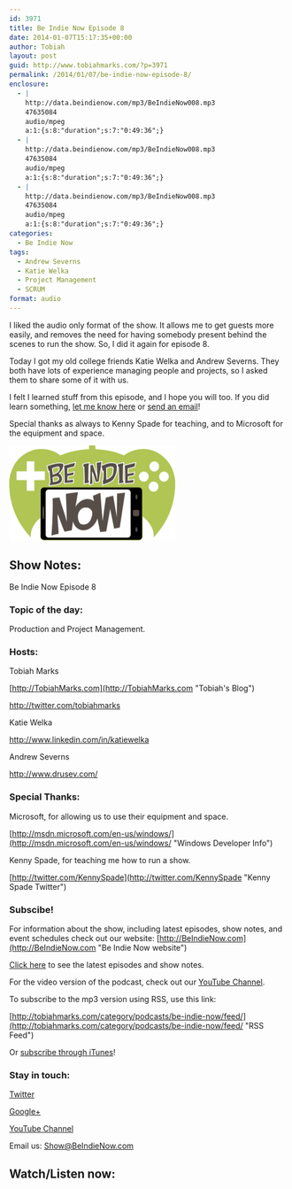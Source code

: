 ```yaml
---
id: 3971
title: Be Indie Now Episode 8
date: 2014-01-07T15:17:35+00:00
author: Tobiah
layout: post
guid: http://www.tobiahmarks.com/?p=3971
permalink: /2014/01/07/be-indie-now-episode-8/
enclosure:
  - |
    http://data.beindienow.com/mp3/BeIndieNow008.mp3
    47635084
    audio/mpeg
    a:1:{s:8:"duration";s:7:"0:49:36";}
  - |
    http://data.beindienow.com/mp3/BeIndieNow008.mp3
    47635084
    audio/mpeg
    a:1:{s:8:"duration";s:7:"0:49:36";}
  - |
    http://data.beindienow.com/mp3/BeIndieNow008.mp3
    47635084
    audio/mpeg
    a:1:{s:8:"duration";s:7:"0:49:36";}
categories:
  - Be Indie Now
tags:
  - Andrew Severns
  - Katie Welka
  - Project Management
  - SCRUM
format: audio
---
```

I liked the audio only format of the show. It allows me to get guests more easily, and removes the need for having somebody present behind the scenes to run the show. So, I did it again for episode 8.

Today I got my old college friends Katie Welka and Andrew Severns. They both have lots of experience managing people and projects, so I asked them to share some of it with us.

I felt I learned stuff from this episode, and I hope you will too. If you did learn something, [let me know here](http://tobiahmarks.com/contact/ "Contact") or [send an email](mailto:Show@BeIndieNow.com)!

Special thanks as always to Kenny Spade for teaching, and to Microsoft for the equipment and space.

<img alt="Be Indie Now Episode 8" src="/assets/2013/10/BeIndyNowLogo-512h-300x173.png?resize=300%2C172" width="300" height="172" data-recalc-dims="1" />

## Show Notes:

Be Indie Now Episode 8

### Topic of the day:

Production and Project Management.

### Hosts:

Tobiah Marks
  
[http://TobiahMarks.com](http://TobiahMarks.com "Tobiah's Blog")
  
<a title="Tobiah Twitter" href="http://twitter.com/tobiahmarks" target="_blank">http://twitter.com/tobiahmarks</a>

Katie Welka
  
<a title="Katie Welka LinkedIn" href="http://www.linkedin.com/in/katiewelka" target="_blank">http://www.linkedin.com/in/katiewelka</a>

Andrew Severns
  
<a title="Andrew Severns Website" href="http://www.drusev.com/" target="_blank">http://www.drusev.com/</a>

### Special Thanks:

Microsoft, for allowing us to use their equipment and space.
  
[http://msdn.microsoft.com/en-us/windows/](http://msdn.microsoft.com/en-us/windows/ "Windows Developer Info")
  
Kenny Spade, for teaching me how to run a show.
  
[http://twitter.com/KennySpade](http://twitter.com/KennySpade "Kenny Spade Twitter")

### Subscibe!

For information about the show, including latest episodes, show notes, and event schedules check out our website: [http://BeIndieNow.com](http://BeIndieNow.com "Be Indie Now website")

[Click here](http://tobiahmarks.com/category/podcasts/be-indie-now/ "Be Indie Now episodes and show notes") to see the latest episodes and show notes.

For the video version of the podcast, check out our <a title="YouTube" href="http://www.youtube.com/channel/UCW6QQfnk1In7woq619zgD0g" target="_blank">YouTube Channel</a>.

To subscribe to the mp3 version using RSS, use this link:
  
[http://tobiahmarks.com/category/podcasts/be-indie-now/feed/](http://tobiahmarks.com/category/podcasts/be-indie-now/feed/ "RSS Feed")
  
Or <a title="iTunes" href="https://itunes.apple.com/us/podcast/be-indie-now/id734501818 " target="_blank">subscribe through iTunes</a>!

### Stay in touch:

<a title="Twitter" href="http://twitter.com/BeIndieNow" target="_blank">Twitter</a>
  
<a href="https://plus.google.com/105885018850238693949" target="_blank" rel="publisher">Google+</a>
  
<a title="YouTube" href="http://www.youtube.com/channel/UCW6QQfnk1In7woq619zgD0g" target="_blank">YouTube Channel</a>
  
Email us: <Show@BeIndieNow.com>

## Watch/Listen now:
